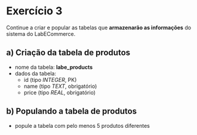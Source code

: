 # Exercício 3
Continue a criar e popular as tabelas que **armazenarão as informações** do sistema do LabECommerce.


## a) Criação da tabela de **produtos**
- nome da tabela: **labe_products**
- dados da tabela:
  - id (tipo *INTEGER*, PK)
  - name (tipo *TEXT*, obrigatório)
  - price (tipo *REAL*, obrigatório)


## b) Populando a tabela de **produtos**
- popule a tabela com pelo menos 5 produtos diferentes